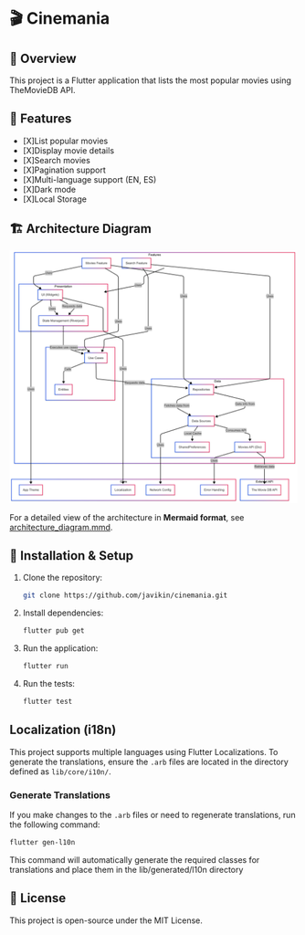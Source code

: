 # 🎬 Cinemania

## 📌 Overview
This project is a Flutter application that lists the most popular movies using TheMovieDB API.

## 🚀 Features
- [X]List popular movies
- [X]Display movie details
- [X]Search movies
- [X]Pagination support
- [X]Multi-language support (EN, ES)
- [X]Dark mode
- [X]Local Storage

## 🏗️ Architecture Diagram
![Architecture Diagram](docs/architecture_diagram.png)

For a detailed view of the architecture in **Mermaid format**, see [architecture_diagram.mmd](docs/architecture_diagram.mmd).

## 🔧 Installation & Setup
1. Clone the repository:
   ```sh
   git clone https://github.com/javikin/cinemania.git
   ```
2. Install dependencies:
   ```sh
   flutter pub get
   ```
3. Run the application:
   ```sh
   flutter run
   ```
4. Run the tests:
   ```sh
   flutter test
   ```

## Localization (i18n)

This project supports multiple languages using Flutter Localizations. To generate the translations, ensure the `.arb` files are located in the directory defined as `lib/core/i10n/`.

### Generate Translations
If you make changes to the `.arb` files or need to regenerate translations, run the following command:

   ```sh
   flutter gen-l10n
   ```
This command will automatically generate the required classes for translations and place them in the lib/generated/l10n directory

## 📄 License
This project is open-source under the MIT License.

